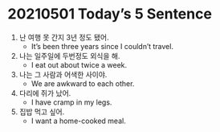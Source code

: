 # 20210501 Today’s 5 Sentence



1. 난 여행 못 간지 3년 정도 됐어.
   - It’s been three years since I couldn’t travel.
2. 나는 일주일에 두번정도 외식을 해.
   - I eat out about twice a week.
3. 나는 그 사람과 어색한 사이야.
   - We are awkward to each other.
4. 다리에 쥐가 났어.
   - I have cramp in my legs.
5. 집밥 먹고 싶어.
   - I want a home-cooked meal.

